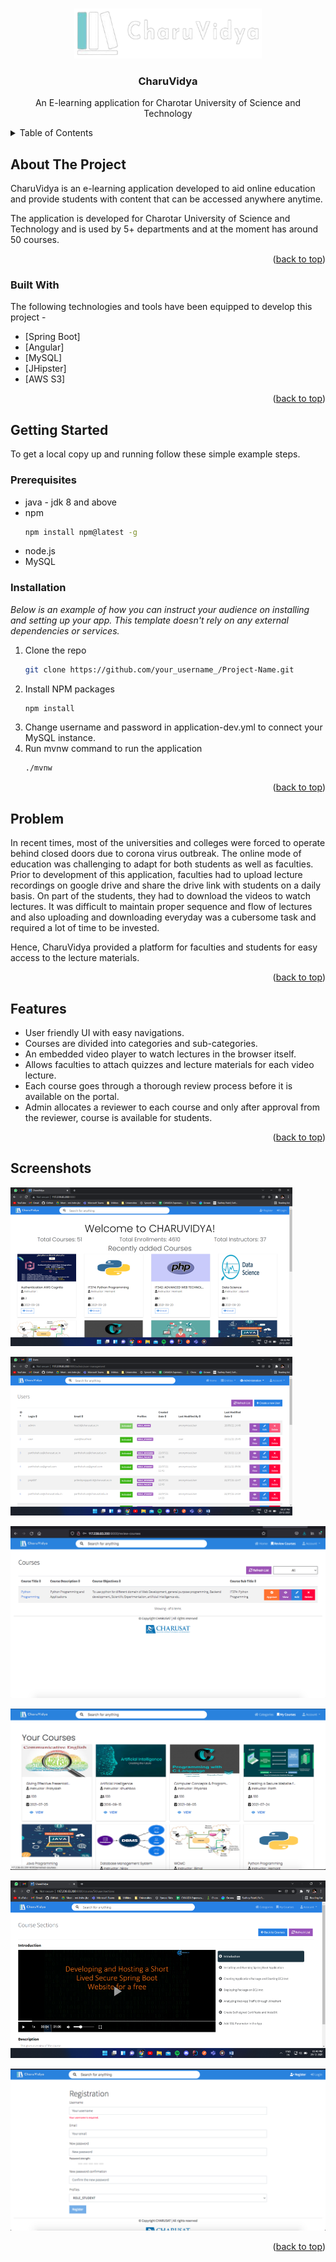 <div id="top"></div>

<!-- PROJECT LOGO -->
<br />
<div align="center">
  <p>
    <img src="images/logo.png" alt="Logo" width="300" height="80">
  </p>

  <h3 align="center">CharuVidya</h3>

  <p align="center">
    An E-learning application for Charotar University of Science and Technology
    <br />
  </p>
</div>



<!-- TABLE OF CONTENTS -->
<details>
  <summary>Table of Contents</summary>
  <ol>
    <li>
      <a href="#about-the-project">About The Project</a>
      <ul>
        <li><a href="#built-with">Built With</a></li>
      </ul>
    </li>
    <li>
      <a href="#getting-started">Getting Started</a>
      <ul>
        <li><a href="#prerequisites">Prerequisites</a></li>
        <li><a href="#installation">Installation</a></li>
      </ul>
    </li>
    <li><a href="#problem">Problem statement</a></li>
    <li><a href="#features">Features</a></li>
    <li><a href="#screenshots">Screenshots</a></li>
  </ol>
</details>



<!-- ABOUT THE PROJECT -->
## About The Project

CharuVidya is an e-learning application developed to aid online education and provide students with content that can be accessed anywhere anytime.

The application is developed for Charotar University of Science and Technology and is used by 5+ departments and at the moment has around 50 courses.

<p align="right">(<a href="#top">back to top</a>)</p>



### Built With

The following technologies and tools have been equipped to develop this project -

* [Spring Boot]
* [Angular]
* [MySQL]
* [JHipster]
* [AWS S3]

<p align="right">(<a href="#top">back to top</a>)</p>



<!-- GETTING STARTED -->
## Getting Started

To get a local copy up and running follow these simple example steps.

### Prerequisites

* java - jdk 8 and above
* npm 
  ```sh
  npm install npm@latest -g
  ```
* node.js
* MySQL
### Installation

_Below is an example of how you can instruct your audience on installing and setting up your app. This template doesn't rely on any external dependencies or services._

1. Clone the repo
   ```sh
   git clone https://github.com/your_username_/Project-Name.git
   ```
2. Install NPM packages
   ```sh
   npm install
   ```
3. Change username and password in application-dev.yml to connect your MySQL instance.
4. Run mvnw command to run the application
   ```sh
   ./mvnw
   ```

<p align="right">(<a href="#top">back to top</a>)</p>



<!-- Problem statement -->
## Problem
In recent times, most of the universities and colleges were forced to operate behind closed doors due to corona virus outbreak.
The online mode of education was challenging to adapt for both students as well as faculties. Prior to development of this application, faculties had to upload lecture recordings on google drive and share the drive link with students on a daily basis.
On part of the students, they had to download the videos to watch lectures. It was difficult to maintain proper sequence and flow of lectures and also uploading and downloading everyday was a cubersome task and required a lot of time to be invested.

Hence, CharuVidya provided a platform for faculties and students for easy access to the lecture materials.


<p align="right">(<a href="#top">back to top</a>)</p>



<!-- ROADMAP -->
## Features

* User friendly UI with easy navigations.
* Courses are divided into categories and sub-categories.
* An embedded video player to watch lectures in the browser itself.
* Allows faculties to attach quizzes and lecture materials for each video lecture.
* Each course goes through a thorough review process before it is available on the portal.
* Admin allocates a reviewer to each course and only after approval from the reviewer, course is available for students.

<p align="right">(<a href="#top">back to top</a>)</p>



<!-- CONTRIBUTING -->
## Screenshots
<p>
    <p>
        <img src="images/Homepage.png">
    </p>
    <p>
        <img src="images/AdminPage.png">
    </p>
    <p>
        <img src="images/ReviewerPage.png">
    </p>
    <p>
        <img src="images/UserDashboard.png">
    </p>
    <p>
        <img src="images/VideoPlayer.png">
    </p>
    <p>
        <img src="images/RegistrationPage.png">
    </p>
    
</p>
<p align="right">(<a href="#top">back to top</a>)</p>
